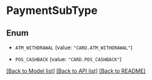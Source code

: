 # PaymentSubType

## Enum


* `ATM_WITHDRAWAL` (value: `"CARD.ATM_WITHDRAWAL"`)

* `POS_CASHBACK` (value: `"CARD.POS_CASHBACK"`)


[[Back to Model list]](../README.md#documentation-for-models) [[Back to API list]](../README.md#documentation-for-api-endpoints) [[Back to README]](../README.md)


